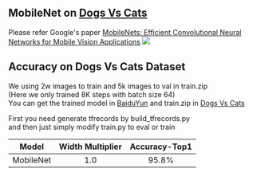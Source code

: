##  MobileNet on [Dogs Vs Cats](https://www.kaggle.com/c/dogs-vs-cats)
Please refer Google's paper [MobileNets: Efficient Convolutional Neural Networks for Mobile Vision Applications](https://arxiv.org/abs/1704.04861)
![](https://github.com/lhwcv/tf_classification/blob/master/MobileNet/imgs/base_module.png)


## Accuracy on Dogs Vs Cats Dataset
We using 2w images to train and 5k images to val in train.zip</br>
(Here we only trained 8K steps with batch size 64)</br>
You  can get the trained model in [BaiduYun](https://pan.baidu.com/s/1dEGFXtf) 
and  train.zip in [Dogs Vs Cats](https://www.kaggle.com/c/dogs-vs-cats)

First you need generate tfrecords by build_tfrecords.py</br>
and then just simply modify train.py to eval or train</br>  

| Model | Width Multiplier | Accuracy-Top1
|--------|:---------:|:------:|
| MobileNet |1.0| 95.8% |


